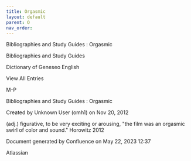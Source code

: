 ```yaml
---
title: Orgasmic
layout: default
parent: O
nav_order:
---
```


Bibliographies and Study Guides : Orgasmic

Bibliographies and Study Guides

Dictionary of Geneseo English

View All Entries

M-P

Bibliographies and Study Guides : Orgasmic

Created by  Unknown User (omh1) on Nov 20, 2012

(adj.) figurative, to be very exciting or arousing, &quot;the film was an orgasmic swirl of color and sound.&quot; Horowitz 2012

Document generated by Confluence on May 22, 2023 12:37

Atlassian
